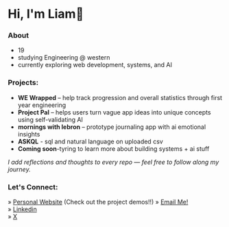 # Hi, I'm Liam👋
### About 
- 19 
- studying Engineering @ western
- currently exploring web development, systems, and AI

### Projects:
- **WE Wrapped** – help track progression and overall statistics through first year engineering 
- **Project Pal** – helps users turn vague app ideas into unique concepts using self-validating AI
- **mornings with lebron** – prototype journaling app with ai emotional insights
- **ASKQL** - sql and natural language on uploaded csv
- **Coming soon**-tyring to learn more about building systems + ai stuff 
  
*I add reflections and thoughts to every repo — feel free to follow along my journey.*

### Let's Connect:
» [Personal Website](https://liamma.com) (Check out the project demos!!) 
» [Email Me!](mailto:liam.jbr.ma@gmail.com)  
» [Linkedin](https://www.linkedin.com/in/liam-tl)  
» [X](https://x.com/LiamMa6_)  


